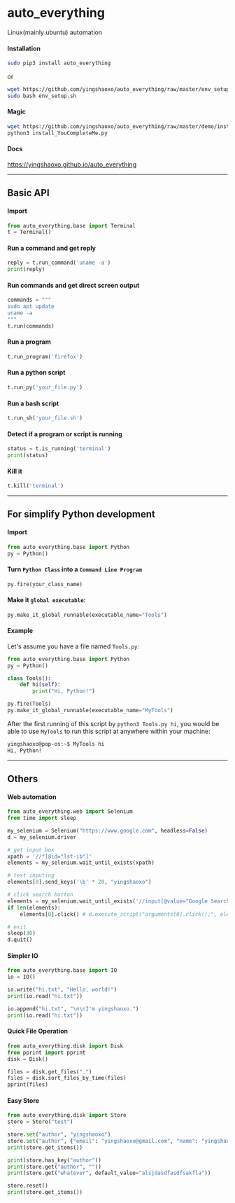 # auto_everything
Linux(mainly ubuntu) automation

#### Installation
```bash
sudo pip3 install auto_everything
```

or

```bash
wget https://github.com/yingshaoxo/auto_everything/raw/master/env_setup.sh
sudo bash env_setup.sh
```

#### Magic
```bash
wget https://github.com/yingshaoxo/auto_everything/raw/master/demo/install_YouCompleteMe.py
python3 install_YouCompleteMe.py
```

#### Docs
https://yingshaoxo.github.io/auto_everything

___


## Basic API
#### Import
```python
from auto_everything.base import Terminal
t = Terminal()
```

#### Run a command and get reply
```python
reply = t.run_command('uname -a')
print(reply)
```

#### Run commands and get direct screen output
```python
commands = """
sudo apt update
uname -a
"""
t.run(commands)
```

#### Run a program
```python
t.run_program('firefox')
```

#### Run a python script
```python
t.run_py('your_file.py')
```

#### Run a bash script
```python
t.run_sh('your_file.sh')
```

#### Detect if a program or script is running
```python
status = t.is_running('terminal')
print(status)
```

#### Kill it
```python
t.kill('terminal')
```

___


## For simplify Python development
#### Import
```python
from auto_everything.base import Python
py = Python()
```

#### Turn `Python Class` into a `Command Line Program`
```python
py.fire(your_class_name)
```

#### Make it `global executable`:
```python
py.make_it_global_runnable(executable_name="Tools")
```

#### Example
Let's assume you have a file named `Tools.py`:

```python
from auto_everything.base import Python
py = Python()

class Tools():
    def hi(self):
        print("Hi, Python!")

py.fire(Tools)
py.make_it_global_runnable(executable_name="MyTools")
```

After the first running of this script by `python3 Tools.py hi`, you would be able to use `MyTools` to run this script at anywhere within your machine:
```bash
yingshaoxo@pop-os:~$ MyTools hi
Hi, Python!

```

___


## Others
#### Web automation
```python
from auto_everything.web import Selenium
from time import sleep

my_selenium = Selenium("https://www.google.com", headless=False)
d = my_selenium.driver

# get input box
xpath = '//*[@id="lst-ib"]'
elements = my_selenium.wait_until_exists(xpath)

# text inputing
elements[0].send_keys('\b' * 20, "yingshaoxo")

# click search button
elements = my_selenium.wait_until_exists('//input[@value="Google Search"]')
if len(elements):
    elements[0].click() # d.execute_script("arguments[0].click();", elements[0])

# exit
sleep(30)
d.quit()
```

#### Simpler IO
```python
from auto_everything.base import IO
io = IO()

io.write("hi.txt", "Hello, world!")
print(io.read("hi.txt"))

io.append("hi.txt", "\n\nI'm yingshaoxo.")
print(io.read("hi.txt"))
```

#### Quick File Operation
```python
from auto_everything.disk import Disk
from pprint import pprint
disk = Disk()

files = disk.get_files(".")
files = disk.sort_files_by_time(files)
pprint(files)
```

#### Easy Store
```python
from auto_everything.disk import Store
store = Store("test")

store.set("author", "yingshaoxo")
store.set("author", {"email": "yingshaoxo@gmail.com", "name": "yingshaoxo"})
print(store.get_items())

print(store.has_key("author"))
print(store.get("author", ""))
print(store.get("whatever", default_value="alsjdasdfasdfsakfla"))

store.reset()
print(store.get_items())
```
